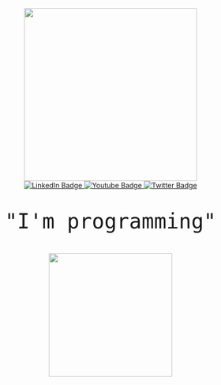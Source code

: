 <div id="header" align="center">
<img src="https://media.giphy.com/media/xTiIzJSKB4l7xTouE8/giphy.gif" alt="" width="350"/>
</div>
<div id="badges" align="center"> 
  <a href="your-linkedin-URL">
    <img src="https://img.shields.io/badge/VK-blue?style=for-the-badge&logo=VK&logoColor=white" alt="LinkedIn Badge"/>
  </a>
  <a href="your-youtube-URL">
    <img src="https://img.shields.io/badge/YouTube-red?style=for-the-badge&logo=youtube&logoColor=white" alt="Youtube Badge"/>
  </a>
  <a href="your-twitter-URL">
    <img src="https://img.shields.io/badge/Telegram-blue?style=for-the-badge&logo=telegram&logoColor=white" alt="Twitter Badge"/>
  </a>
</div>
<div id="header" align="center">
<img src="https://komarev.com/ghpvc/?username=flymouse2&style=flat-square&color=blue" alt=""/>
  <div>
  <font size="100">
    
    "I'm programming"
    
  </font>
  </div>
<div id="header" align="center">
<img src="https://media.giphy.com/media/zOvBKUUEERdNm/giphy.gif" width="250"/>
